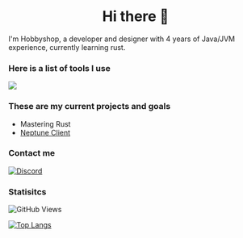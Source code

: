 <h1 align="center">Hi there 👋</h1>

I'm Hobbyshop, a developer and designer with 4 years of Java/JVM experience, currently learning rust.

### Here is a list of tools I use
![](https://skillicons.dev/icons?i=idea,vscode,java,rust,kotlin,svelte,scss)

### These are my current projects and goals
* Mastering Rust
* [Neptune Client](https://github.com/NeptuneMC)

### Contact me
[![Discord](https://img.shields.io/badge/Discord-%237289DA.svg?style=for-the-badge&logo=discord&logoColor=white)](https://discordlookup.com/user/815955695739863100)

### Statisitcs
![GitHub Views](https://komarev.com/ghpvc/?username=hobbyshop&color=AA80FF)

[![Top Langs](https://github-readme-stats.vercel.app/api/top-langs/?username=hobbyshop&layout=compact&theme=nightowl)](https://github.com/anuraghazra/github-readme-stats)
